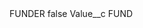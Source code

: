 <?xml version="1.0" encoding="UTF-8"?>
<CustomMetadata xmlns="http://soap.sforce.com/2006/04/metadata" xmlns:xsi="http://www.w3.org/2001/XMLSchema-instance" xmlns:xsd="http://www.w3.org/2001/XMLSchema">
    <label>FUNDER</label>
    <protected>false</protected>
    <values>
        <field>Value__c</field>
        <value xsi:type="xsd:string">FUND</value>
    </values>
</CustomMetadata>
